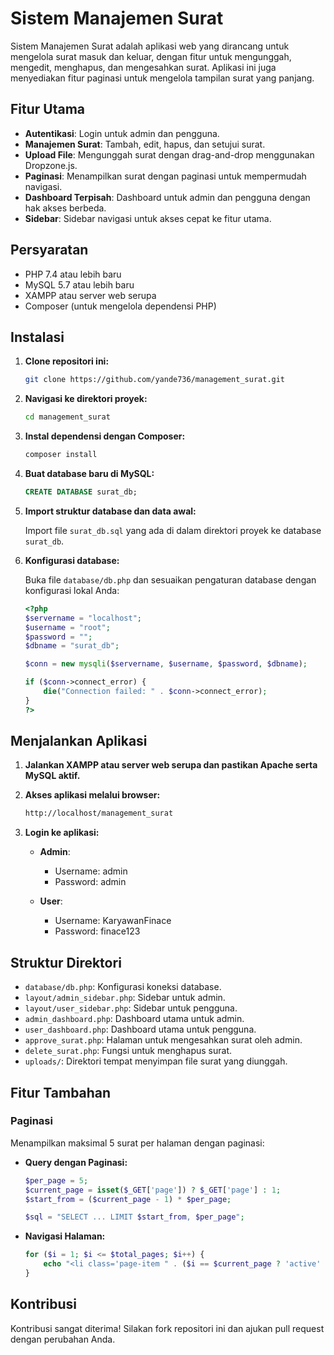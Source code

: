 # Sistem Manajemen Surat

Sistem Manajemen Surat adalah aplikasi web yang dirancang untuk mengelola surat masuk dan keluar, dengan fitur untuk mengunggah, mengedit, menghapus, dan mengesahkan surat. Aplikasi ini juga menyediakan fitur paginasi untuk mengelola tampilan surat yang panjang.

## Fitur Utama

- **Autentikasi**: Login untuk admin dan pengguna.
- **Manajemen Surat**: Tambah, edit, hapus, dan setujui surat.
- **Upload File**: Mengunggah surat dengan drag-and-drop menggunakan Dropzone.js.
- **Paginasi**: Menampilkan surat dengan paginasi untuk mempermudah navigasi.
- **Dashboard Terpisah**: Dashboard untuk admin dan pengguna dengan hak akses berbeda.
- **Sidebar**: Sidebar navigasi untuk akses cepat ke fitur utama.

## Persyaratan

- PHP 7.4 atau lebih baru
- MySQL 5.7 atau lebih baru
- XAMPP atau server web serupa
- Composer (untuk mengelola dependensi PHP)

## Instalasi

1. **Clone repositori ini:**

   ```bash
   git clone https://github.com/yande736/management_surat.git
   ```

2. **Navigasi ke direktori proyek:**

   ```bash
   cd management_surat
   ```

3. **Instal dependensi dengan Composer:**

   ```bash
   composer install
   ```

4. **Buat database baru di MySQL:**

   ```sql
   CREATE DATABASE surat_db;
   ```

5. **Import struktur database dan data awal:**

   Import file `surat_db.sql` yang ada di dalam direktori proyek ke database `surat_db`.

6. **Konfigurasi database:**

   Buka file `database/db.php` dan sesuaikan pengaturan database dengan konfigurasi lokal Anda:

   ```php
   <?php
   $servername = "localhost";
   $username = "root";
   $password = "";
   $dbname = "surat_db";

   $conn = new mysqli($servername, $username, $password, $dbname);

   if ($conn->connect_error) {
       die("Connection failed: " . $conn->connect_error);
   }
   ?>
   ```

## Menjalankan Aplikasi

1. **Jalankan XAMPP atau server web serupa dan pastikan Apache serta MySQL aktif.**

2. **Akses aplikasi melalui browser:**

   ```bash
   http://localhost/management_surat
   ```

3. **Login ke aplikasi:**

   - **Admin**:

     - Username: admin
     - Password: admin

   - **User**:
     - Username: KaryawanFinace
     - Password: finace123

## Struktur Direktori

- `database/db.php`: Konfigurasi koneksi database.
- `layout/admin_sidebar.php`: Sidebar untuk admin.
- `layout/user_sidebar.php`: Sidebar untuk pengguna.
- `admin_dashboard.php`: Dashboard utama untuk admin.
- `user_dashboard.php`: Dashboard utama untuk pengguna.
- `approve_surat.php`: Halaman untuk mengesahkan surat oleh admin.
- `delete_surat.php`: Fungsi untuk menghapus surat.
- `uploads/`: Direktori tempat menyimpan file surat yang diunggah.

## Fitur Tambahan

### Paginasi

Menampilkan maksimal 5 surat per halaman dengan paginasi:

- **Query dengan Paginasi:**

  ```php
  $per_page = 5;
  $current_page = isset($_GET['page']) ? $_GET['page'] : 1;
  $start_from = ($current_page - 1) * $per_page;

  $sql = "SELECT ... LIMIT $start_from, $per_page";
  ```

- **Navigasi Halaman:**

  ```php
  for ($i = 1; $i <= $total_pages; $i++) {
      echo "<li class='page-item " . ($i == $current_page ? 'active' : '') . "'><a class='page-link' href='admin_dashboard.php?page=$i'>$i</a></li>";
  }
  ```

## Kontribusi

Kontribusi sangat diterima! Silakan fork repositori ini dan ajukan pull request dengan perubahan Anda.
